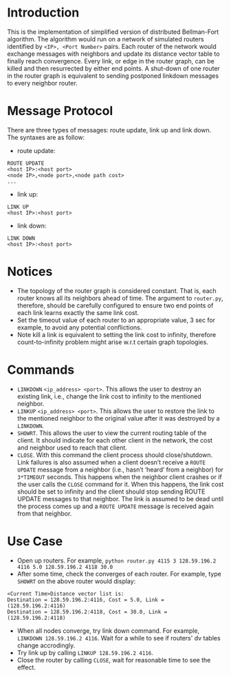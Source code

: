 # Introduction
This is the implementation of simplified version of distributed Bellman-Fort algorithm. The algorithm would run on a network of simulated routers identified by `<IP>, <Port Number>` pairs. Each router of the network would exchange messages with neighbors and update its distance vector table to finally reach convergence. Every link, or edge in the router graph, can be killed and then resurrected by either end points. A shut-down of one router in the router graph is equivalent to sending postponed linkdown messages to every neighbor router. 

# Message Protocol
There are three types of messages: route update, link up and link down. The syntaxes are as follow:
* route update:
```
ROUTE UPDATE
<host IP>:<host port>
<node IP>,<node port>,<node path cost>
...
```
* link up:
```
LINK UP
<host IP>:<host port>
```
* link down:
```
LINK DOWN
<host IP>:<host port>
```
# Notices
* The topology of the router graph is considered constant. That is, each router knows all its neighbors ahead of time. The argument to `router.py`, therefore, should be carefully configured to ensure two end points of each link learns exactly the same link cost.
* Set the timeout value of each router to an appropriate value, 3 sec for example, to avoid any potential conflictions.
* Note kill a link is equivalent to setting the link cost to infinity, therefore count-to-infinity problem might arise w.r.t certain graph topologies.

# Commands
* `LINKDOWN` `<ip_address> <port>`. This allows the user to destroy an existing link, i.e., change the link cost to infinity to the mentioned neighbor.
* `LINKUP` `<ip_address> <port>`. This allows the user to restore the link to the mentioned
neighbor to the original value after it was destroyed by a `LINKDOWN`.
* `SHOWRT`. This allows the user to view the current routing table of the client. It should indicate for each other client in the network, the cost and neighbor used to reach that client.
* `CLOSE`. With this command the client process should close/shutdown. Link failures is also assumed when a client doesn’t receive a `ROUTE UPDATE` message from a neighbor (i.e., hasn’t ‘heard’ from a neighbor) for `3*TIMEOUT` seconds. This happens when the neighbor client crashes or if the user calls the `CLOSE` command for it. When this happens, the link cost should be set to infinity and the client should stop sending ROUTE UPDATE messages to that neighbor. The link is assumed to be dead until the process comes up and a `ROUTE UPDATE` message is received again from that neighbor.

# Use Case
* Open up routers. For example, `python router.py 4115 3 128.59.196.2 4116 5.0 128.59.196.2 4118 30.0`
* After some time, check the converges of each router. For example, type `SHOWRT` on the above router would display:
```
<Current Time>Distance vector list is:
Destination = 128.59.196.2:4116, Cost = 5.0, Link = (128.59.196.2:4116) 
Destination = 128.59.196.2:4118, Cost = 30.0, Link = (128.59.196.2:4118)
```
* When all nodes converge, try link down command. For example, `LINKDOWN 128.59.196.2 4116`. Wait for a while to see if routers' dv tables change accrodingly.
* Try link up by calling `LINKUP 128.59.196.2 4116`.
* Close the router by calling `CLOSE`, wait for reasonable time to see the effect.
